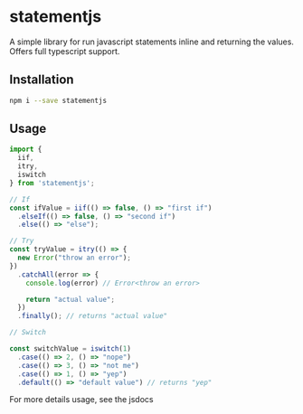 # statementjs

A simple library for run javascript statements inline and returning the values. Offers full typescript support.

## Installation

```sh
npm i --save statementjs
```

## Usage

```typescript
import {
  iif,
  itry,
  iswitch
} from 'statementjs';

// If
const ifValue = iif(() => false, () => "first if")
  .elseIf(() => false, () => "second if")
  .else(() => "else");

// Try
const tryValue = itry(() => {
  new Error("throw an error");
})
  .catchAll(error => {
    console.log(error) // Error<throw an error>

    return "actual value";
  })
  .finally(); // returns "actual value"

// Switch

const switchValue = iswitch(1)
  .case(() => 2, () => "nope")
  .case(() => 3, () => "not me")
  .case(() => 1, () => "yep")
  .default(() => "default value") // returns "yep"
```

For more details usage, see the jsdocs
